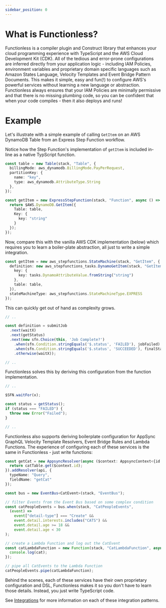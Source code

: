 ```yaml
---
sidebar_position: 0
---
```


# What is Functionless?

Functionless is a compiler plugin and Construct library that enhances your cloud programming experience with TypeScript and the AWS Cloud Development Kit (CDK). All of the tedious and error-prone configurations are inferred directly from your application logic - including IAM Policies, environment variables and proprietary domain specific languages such as Amazon States Language, Velocity Templates and Event Bridge Pattern Documents. This makes it simple, easy and fun(!) to configure AWS's powerful services without learning a new language or abstraction. Functionless always ensures that your IAM Policies are minimally permissive and that there is no missing plumbing code, so you can be confident that when your code compiles - then it also deploys and runs!

# Example 
Let's illustrate with a simple example of calling `GetItem` on an AWS DynamoDB Table from an Express Step Function workflow.

Notice how the Step Function's implementation of `getItem` is included in-line as a native TypScript function.

```ts
const table = new Table(stack, "Table", {
  billingMode: aws_dynamodb.BillingMode.PayPerRequest,
  partitionKey: {
    name: "key",
    type: aws_dynamodb.AttributeType.String
  },
});

const getItem = new ExpressStepFunction(stack, "Function", async () => {
  return $AWS.DynamoDB.GetItem({
    Table: table,
    Key: {
      key: "string"
    }
  });
});
```

Now, compare this with the vanilla AWS CDK implementation (below) which requires you to learn a boiler-plate abstraction, all just to write a simple integration.

```ts
const getItem = new aws_stepfunctions.StateMachine(stack, "GetItem", {
  definition: new aws_stepfunctions_tasks.DynamoGetItem(stack, "GetItemTask", {
    key: { 
      key: tasks.DynamoAttributeValue.fromString("string")
    },
    table: table,
  }),
  stateMachineType: aws_stepfunctions.StateMachineType.EXPRESS
});
```

This can quickly get out of hand as complexity grows.

```ts
// ..

const definition = submitJob
  .next(waitX)
  .next(getStatus)
  .next(new sfn.Choice(this, 'Job Complete?')
    .when(sfn.Condition.stringEquals('$.status', 'FAILED'), jobFailed)
    .when(sfn.Condition.stringEquals('$.status', 'SUCCEEDED'), finalStatus)
    .otherwise(waitX));

// ..
```

Functionless solves this by deriving this configuration from the function implementation.

```ts
// ..

$SFN.waitFor(x);

const status = getStatus();
if (status === "FAILED") {
  throw new Error("Failed");
}

// ..
```

Functionless also supports deriving boilerplate configuration for AppSync GraphQL Velocity Template Resolvers, Event Bridge Rules and Lambda Functions. The experience of configuring each of these services is the same in Functionless - just write functions:
```ts
const getCat = new AppsyncResolver(async ($context: AppsyncContext<{id: string}, Cat>) => {
  return catTable.get($context.id);
}).addResolver(api, {
  typeName: "Query",
  fieldName: "getCat"
});

const bus = new EventBus<CatEvent>(stack, "EventBus");

// filter Events from the Event Bus based on some complex condition
const catPeopleEvents = bus.when(stack, "CatPeopleEvents",
  (event) =>
    event["detail-type"] === "Create" &&
    event.detail.interests.includes("CATS") &&
    event.detail.age >= 18 &&
    event.detail.age < 30
);

// create a Lambda Function and log out the CatEvent
const catLambdaFunction = new Function(stack, "CatLambdaFunction", async (cat: CatEvent) => {
  console.log(cat);
});

// pipe all CatEvents to the Lambda Function
catPeopleEvents.pipe(catLambdaFunction);
```

Behind the scenes, each of these services have their own proprietary configuration and DSL, Functionless makes it so you don't have to learn those details. Instead, you just write TypeScript code.

See [Integrations](./02-integrations/00-integrations.md) for more information on each of these integration patterns.